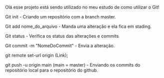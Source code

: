  Olá esse projeto está sendo utilizado no meu estudo de como utilizar o Git!

 Git init - Criando um repositório com a branch master.

 Git add nome_do_arquivo - Manda uma alteração e ela fica em stading.

 Git status - Verifica os status das alterações e commits

 Git commit -m "NomeDoCommit" - Envia a alteração.

 git remote set-url origin (Link);

 git push -u origin main (main = master) - Enviando os commits do repositório local para o repositório do github.
